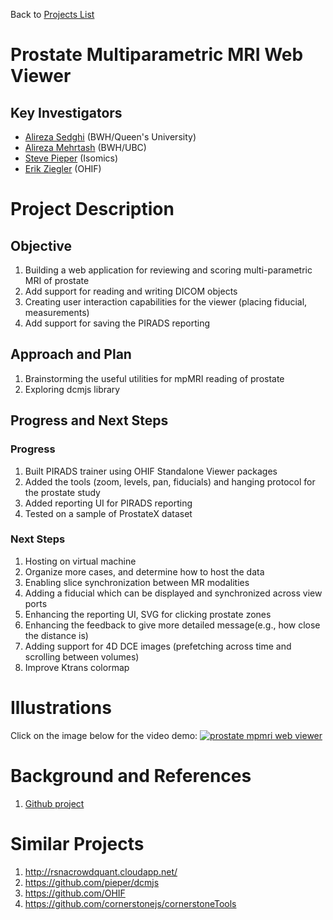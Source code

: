 Back to [Projects List](../../README.md#ProjectsList)

# Prostate Multiparametric MRI Web Viewer

## Key Investigators

- [Alireza Sedghi](https://github.com/sedghi) (BWH/Queen's University)
- [Alireza Mehrtash](https://github.com/mehrtash) (BWH/UBC)
- [Steve Pieper](https://github.com/pieper) (Isomics)
- [Erik Ziegler](https://github.com/swederik) (OHIF)

# Project Description
## Objective

1. Building a web application for reviewing and scoring multi-parametric MRI of prostate
1. Add support for reading and writing DICOM objects
1. Creating user interaction capabilities for the viewer (placing fiducial, measurements)
1. Add support for saving the PIRADS reporting

## Approach and Plan

1. Brainstorming the useful utilities for mpMRI reading of prostate
1. Exploring dcmjs library


## Progress and Next Steps

### Progress
1. Built PIRADS trainer using OHIF Standalone Viewer packages
1. Added the tools (zoom, levels, pan, fiducials) and hanging protocol for the prostate study
1. Added reporting UI for PIRADS reporting
1. Tested on a sample of ProstateX dataset

### Next Steps
1. Hosting on virtual machine
1. Organize more cases, and determine how to host the data
1. Enabling slice synchronization between MR modalities
1. Adding a fiducial which can be displayed and synchronized across view ports
1. Enhancing the reporting UI, SVG for clicking prostate zones
1. Enhancing the feedback to give more detailed message(e.g., how close the distance is)
1. Adding support for 4D DCE images (prefetching across time and scrolling between volumes)
1. Improve Ktrans colormap

# Illustrations

<!--Add pictures and links to videos that demonstrate what has been accomplished.-->

Click on the image below for the video demo:
[![prostate mpmri web viewer](./illustration1.png)](https://www.youtube.com/watch?v=a8hmkqCZ3HM)


# Background and References

<!--Use this space for information that may help people better understand your project, like links to papers, source code, or data.-->
1. [Github project](https://github.com/ProstateWebViewer/PI-RADS-Trainer)

# Similar Projects
1. http://rsnacrowdquant.cloudapp.net/
1. https://github.com/pieper/dcmjs
1. https://github.com/OHIF
1. https://github.com/cornerstonejs/cornerstoneTools
